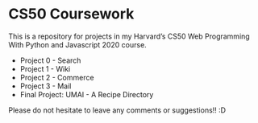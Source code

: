 # CS50 Coursework

This is a repository for projects in my Harvard’s CS50 Web Programming With Python and Javascript 2020 course.

- Project 0 - Search
- Project 1 - Wiki
- Project 2 - Commerce
- Project 3 - Mail
- Final Project: UMAI - A Recipe Directory


Please do not hesitate to leave any comments or suggestions!! :D
